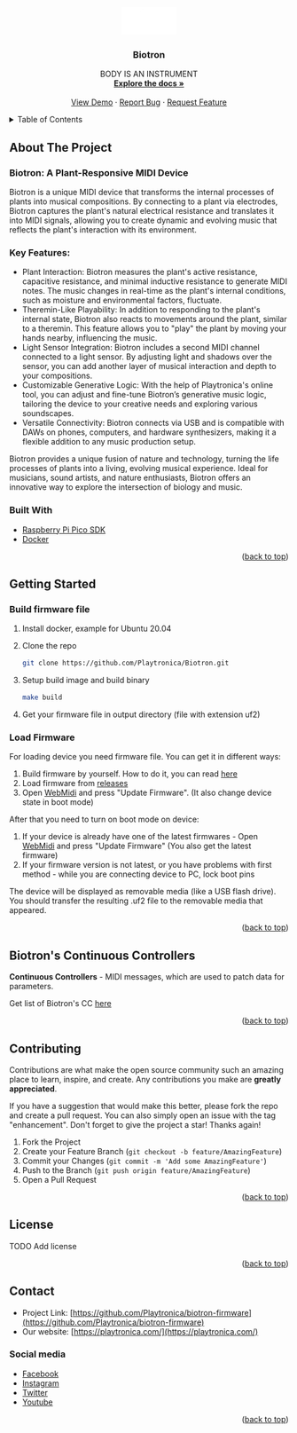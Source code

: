 <div id="top"></div>

<!-- PROJECT SHIELDS -->
<!--
*** I'm using markdown "reference style" links for readability.
*** Reference links are enclosed in brackets [ ] instead of parentheses ( ).
*** See the bottom of this document for the declaration of the reference variables
*** for contributors-url, forks-url, etc. This is an optional, concise syntax you may use.
*** https://www.markdownguide.org/basic-syntax/#reference-style-links
-->
<!--
[![Contributors][contributors-shield]][contributors-url]
[![Forks][forks-shield]][forks-url]
[![Stargazers][stars-shield]][stars-url]
[![Issues][issues-shield]][issues-url]
[![MIT License][license-shield]][license-url]
-->


<!-- PROJECT LOGO -->
<br />
<div align="center">
  <a href="https://github.com/Playtronica">
    <img src="static/logo.png" alt="Logo" width="100">
  </a>

<h3 align="center">Biotron</h3>

  <p align="center">
    BODY IS AN INSTRUMENT
    <br />
    <a href="https://github.com/Playtronica/Biotron"><strong>Explore the docs »</strong></a>
    <br />
    <br />
    <a href="#">View Demo</a>
    ·
    <a href="https://github.com/Playtronica/Biotron/issues">Report Bug</a>
    ·
    <a href="https://github.com/Playtronica/Biotron/issues">Request Feature</a>
  </p>
</div>



<!-- TABLE OF CONTENTS -->

<details>

  <summary>Table of Contents</summary>

  <ol>
    <li>
      <a href="#about-the-project">About The Project</a>
      <ul>
        <li><a href="#built-with">Built With</a></li>
      </ul>
    </li>
    <li>
      <a href="#getting-started">Getting Started</a>
      <ul>
        <li><a href="#build-firmware-file">Build firmware file</a></li>
        <li><a href="#load-firmware">Load Firmware</a></li>
      </ul>
    </li>
    <li><a href="#biotrons-continuous-controllers-">Biotron's Continuous Controllers</a></li>
    <li><a href="#contributing">Contributing</a></li>
    <li><a href="#license">License</a></li>
    <li><a href="#contact">Contact</a></li>
  </ol>

</details>


## About The Project

### Biotron: A Plant-Responsive MIDI Device

Biotron is a unique MIDI device that transforms the internal processes of plants into musical compositions. By connecting to a plant via electrodes, Biotron captures the plant's natural electrical resistance and translates it into MIDI signals, allowing you to create dynamic and evolving music that reflects the plant's interaction with its environment.

### Key Features:

- Plant Interaction: Biotron measures the plant's active resistance, capacitive resistance, and minimal inductive resistance to generate MIDI notes. The music changes in real-time as the plant's internal conditions, such as moisture and environmental factors, fluctuate.
- Theremin-Like Playability: In addition to responding to the plant's internal state, Biotron also reacts to movements around the plant, similar to a theremin. This feature allows you to "play" the plant by moving your hands nearby, influencing the music.
- Light Sensor Integration: Biotron includes a second MIDI channel connected to a light sensor. By adjusting light and shadows over the sensor, you can add another layer of musical interaction and depth to your compositions.
- Customizable Generative Logic: With the help of Playtronica's online tool, you can adjust and fine-tune Biotron’s generative music logic, tailoring the device to your creative needs and exploring various soundscapes.
- Versatile Connectivity: Biotron connects via USB and is compatible with DAWs on phones, computers, and hardware synthesizers, making it a flexible addition to any music production setup.

Biotron provides a unique fusion of nature and technology, turning the life processes of plants into a living, evolving musical experience. Ideal for musicians, sound artists, and nature enthusiasts, Biotron offers an innovative way to explore the intersection of biology and music.


### Built With

* [Raspberry Pi Pico SDK](https://github.com/raspberrypi/pico-sdk)
* [Docker](https://www.docker.com/)

<p align="right">(<a href="#top">back to top</a>)</p>

<!-- GETTING STARTED -->
## Getting Started

### Build firmware file


1. Install docker, example for Ubuntu 20.04

2. Clone the repo
   ```sh
   git clone https://github.com/Playtronica/Biotron.git
   ```
3. Setup build image and build binary
   ```sh
   make build
   ```
4. Get your firmware file in output directory (file with extension uf2)


### Load Firmware

For loading device you need firmware file. You can get it in different ways:
1) Build firmware by yourself. How to do it, you can read [here](#build-firmware-file)
2) Load firmware from [releases](https://github.com/Playtronica/biotron-firmware/releases/latest)
3) Open [WebMidi](https://playtronica.github.io/WebMidiVue/#/biotron) and press "Update Firmware". 
(It also change device state in boot mode)

After that you need to turn on boot mode on device:

1) If your device is already have one of the latest firmwares - 
Open [WebMidi](https://playtronica.github.io/WebMidiVue/#/biotron) and press "Update Firmware" 
(You also get the latest firmware)
2) If your firmware version is not latest, or you have problems with first method -
while you are connecting device to PC, lock boot pins

The device will be displayed as removable media (like a USB flash drive).
You should transfer the resulting .uf2 file to the removable media that appeared.


<p align="right">(<a href="#top">back to top</a>)</p>

<!-- COMMANDS -->
## Biotron's Continuous Controllers 
**Continuous Controllers** - MIDI messages, 
which are used to patch data for parameters.

Get list of Biotron's CC [here](./CC.md)

<p align="right">(<a href="#top">back to top</a>)</p>

<!-- CONTRIBUTING -->
## Contributing

Contributions are what make the open source community such an amazing place to learn, inspire, and create. Any contributions you make are **greatly appreciated**.

If you have a suggestion that would make this better, please fork the repo and create a pull request. You can also simply open an issue with the tag "enhancement".
Don't forget to give the project a star! Thanks again!

1. Fork the Project
2. Create your Feature Branch (`git checkout -b feature/AmazingFeature`)
3. Commit your Changes (`git commit -m 'Add some AmazingFeature'`)
4. Push to the Branch (`git push origin feature/AmazingFeature`)
5. Open a Pull Request

<p align="right">(<a href="#top">back to top</a>)</p>



<!-- LICENSE -->
## License
TODO Add license

<!-- Distributed under the MIT License. See `LICENSE.txt` for more information. -->

<p align="right">(<a href="#top">back to top</a>)</p>



<!-- CONTACT -->
## Contact

* Project Link: [https://github.com/Playtronica/biotron-firmware](https://github.com/Playtronica/biotron-firmware)
* Our website: [https://playtronica.com/](https://playtronica.com/)

### Social media
* [Facebook](https://www.facebook.com/playtronica)
* [Instagram](http://instagram.com/playtronica)
* [Twitter](https://twitter.com/playtronica)
* [Youtube](https://www.youtube.com/playtronica)


<p align="right">(<a href="#top">back to top</a>)</p>



<!-- ACKNOWLEDGMENTS -->
<!-- ## Acknowledgments
* []()
* []()
* []()
<p align="right">(<a href="#top">back to top</a>)</p> -->


<!-- MARKDOWN LINKS & IMAGES -->
<!-- https://www.markdownguide.org/basic-syntax/#reference-style-links -->
[contributors-shield]: https://img.shields.io/github/contributors/Playtronica/Biotron.svg?style=for-the-badge
[contributors-url]: https://github.com/Playtronica/Biotron/graphs/contributors
[forks-shield]: https://img.shields.io/github/forks/Playtronica/Biotron.svg?style=for-the-badge
[forks-url]: https://github.com/Playtronica/Biotron/network/members
[stars-shield]: https://img.shields.io/github/stars/Playtronica/Biotron.svg?style=for-the-badge
[stars-url]: https://github.com/Playtronica/Biotron/stargazers
[issues-shield]: https://img.shields.io/github/issues/Playtronica/Biotron.svg?style=for-the-badge
[issues-url]: https://github.com/Playtronica/Biotron/issues
[license-shield]: https://img.shields.io/github/license/Playtronica/Biotron.svg?style=for-the-badge
[license-url]: https://github.com/Playtronica/Biotron/blob/master/LICENSE.txt
[linkedin-shield]: https://img.shields.io/badge/-LinkedIn-black.svg?style=for-the-badge&logo=linkedin&colorB=555
[linkedin-url]: https://linkedin.com/in/linkedin_username


